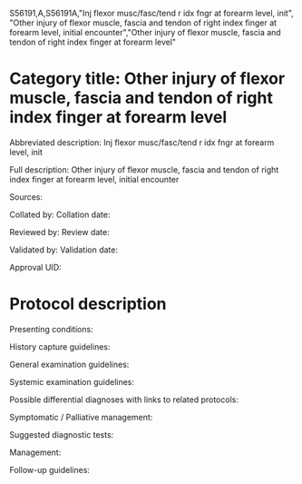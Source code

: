 S56191,A,S56191A,"Inj flexor musc/fasc/tend r idx fngr at forearm level, init", "Other injury of flexor muscle, fascia and tendon of right index finger at forearm level, initial encounter","Other injury of flexor muscle, fascia and tendon of right index finger at forearm level"
# Category title: Other injury of flexor muscle, fascia and tendon of right index finger at forearm level

Abbreviated description: Inj flexor musc/fasc/tend r idx fngr at forearm level, init

Full description: Other injury of flexor muscle, fascia and tendon of right index finger at forearm level, initial encounter

Sources:

Collated by:
Collation date:

Reviewed by:
Review date:

Validated by:
Validation date:

Approval UID:

# Protocol description

Presenting conditions:

History capture guidelines:

General examination guidelines:

Systemic examination guidelines:

Possible differential diagnoses with links to related protocols:

Symptomatic / Palliative management:

Suggested diagnostic tests:

Management:

Follow-up guidelines:
